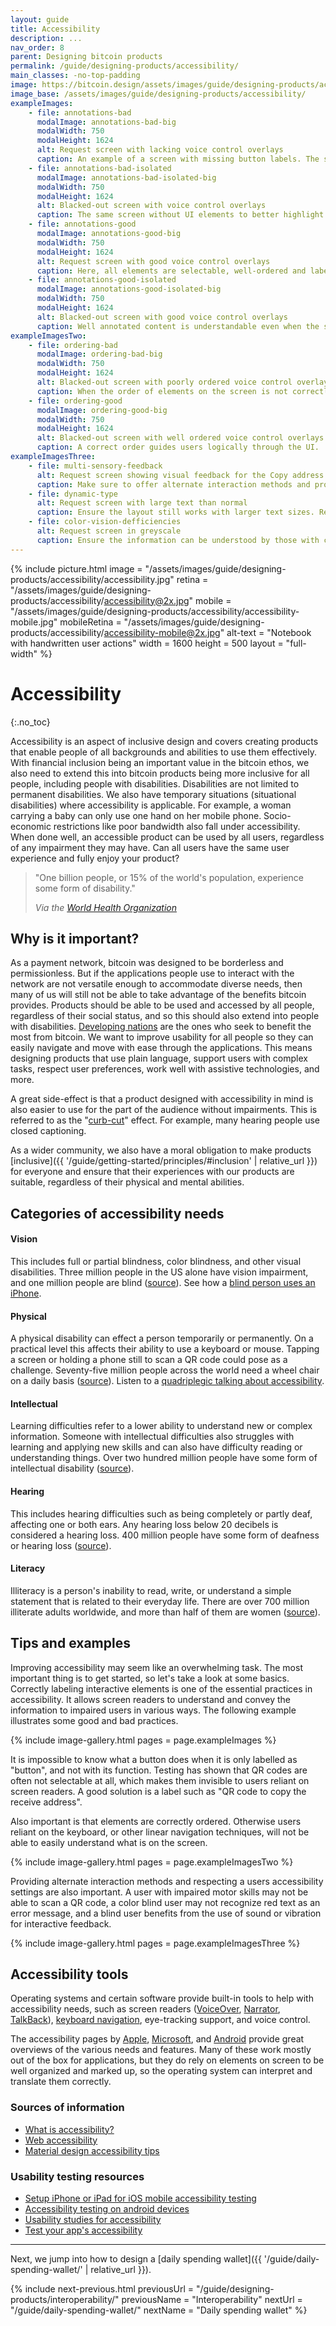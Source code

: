 ```yaml
---
layout: guide
title: Accessibility
description: ...
nav_order: 8
parent: Designing bitcoin products
permalink: /guide/designing-products/accessibility/
main_classes: -no-top-padding
image: https://bitcoin.design/assets/images/guide/designing-products/accessibility/accessibility-preview.jpg
image_base: /assets/images/guide/designing-products/accessibility/
exampleImages:
    - file: annotations-bad
      modalImage: annotations-bad-big
      modalWidth: 750
      modalHeight: 1624
      alt: Request screen with lacking voice control overlays
      caption: An example of a screen with missing button labels. The small overlays indicate the information provided to a screen reader.
    - file: annotations-bad-isolated
      modalImage: annotations-bad-isolated-big
      modalWidth: 750
      modalHeight: 1624
      alt: Blacked-out screen with voice control overlays
      caption: The same screen without UI elements to better highlight what is accessible to a visually impaired person.
    - file: annotations-good
      modalImage: annotations-good-big
      modalWidth: 750
      modalHeight: 1624
      alt: Request screen with good voice control overlays
      caption: Here, all elements are selectable, well-ordered and labelled. The user has multiple options to share the address, based on their needs.
    - file: annotations-good-isolated
      modalImage: annotations-good-isolated-big
      modalWidth: 750
      modalHeight: 1624
      alt: Blacked-out screen with good voice control overlays
      caption: Well annotated content is understandable even when the screen cannot be seen.
exampleImagesTwo:
    - file: ordering-bad
      modalImage: ordering-bad-big
      modalWidth: 750
      modalHeight: 1624
      alt: Blacked-out screen with poorly ordered voice control overlays
      caption: When the order of elements on the screen is not correctly defined, users have a harder time making sense of them.
    - file: ordering-good
      modalImage: ordering-good-big
      modalWidth: 750
      modalHeight: 1624
      alt: Blacked-out screen with well ordered voice control overlays
      caption: A correct order guides users logically through the UI.
exampleImagesThree:
    - file: multi-sensory-feedback
      alt: Request screen showing visual feedback for the Copy address function
      caption: Make sure to offer alternate interaction methods and provide multi-sensory feedback for user actions.
    - file: dynamic-type
      alt: Request screen with large text than normal
      caption: Ensure the layout still works with larger text sizes. Respect other user preferences like reducing motion and increased contrast.
    - file: color-vision-defficiencies
      alt: Request screen in greyscale
      caption: Ensure the information can be understood by those with color vision defficiences. For example, by using "+" and "-" indicate withdrawals and deposits instead of green and red coloration only.
---
```


<!--

Editor's notes

...

Illustration sources

...

-->

{% include picture.html
   image = "/assets/images/guide/designing-products/accessibility/accessibility.jpg"
   retina = "/assets/images/guide/designing-products/accessibility/accessibility@2x.jpg"
   mobile = "/assets/images/guide/designing-products/accessibility/accessibility-mobile.jpg"
   mobileRetina = "/assets/images/guide/designing-products/accessibility/accessibility-mobile@2x.jpg"
   alt-text = "Notebook with handwritten user actions"
   width = 1600
   height = 500
   layout = "full-width"
%}

# Accessibility
{:.no_toc}

Accessibility is an aspect of inclusive design and covers creating products that enable people of all backgrounds and abilities to use them effectively. With financial inclusion being an important value in the bitcoin ethos, we also need to extend this into bitcoin products being more inclusive for all people, including people with disabilities. Disabilities are not limited to permanent disabilities. We also have temporary situations (situational disabilities) where accessibility is applicable. For example, a woman carrying a baby can only use one hand on her mobile phone. Socio-economic restrictions like poor bandwidth also fall under accessibility. When done well, an accessible product can be used by all users, regardless of any impairment they may have. Can all users have the same user experience and fully enjoy your product?

> "One billion people, or 15% of the world's population, experience some form of disability."
>
> <cite>Via the <a href="https://www.who.int/news-room/fact-sheets/detail/disability-and-health#:~:text=Over%201%20billion%20people%20are%20estimated%20to%20live,difficulties%20in%20functioning%2C%20often%20requiring%20%20healthcare%20services.">World Health Organization</a>

## Why is it important?

As a payment network, bitcoin was designed to be borderless and permissionless. But if the applications people use to interact with the network are not versatile enough to accommodate diverse needs, then many of us will still not be able to take advantage of the benefits bitcoin provides. Products should be able to be used and accessed by all people, regardless of their social status, and so this should also extend into people with disabilities. [Developing nations](https://en.wikipedia.org/wiki/List_of_countries_by_literacy_rate) are the ones who seek to benefit the most from bitcoin. We want to improve usability for all people so they can easily navigate and move with ease through the applications. This means designing products that use plain language, support users with complex tasks, respect user preferences, work well with assistive technologies, and more.

A great side-effect is that a product designed with accessibility in mind is also easier to use for the part of the audience without impairments. This is referred to as the "[curb-cut](https://en.wikipedia.org/wiki/Curb_cut_effect)" effect. For example, many hearing people use closed captioning.

As a wider community, we also have a moral obligation to make products [inclusive]({{ '/guide/getting-started/principles/#inclusion' | relative_url }}) for everyone and ensure that their experiences with our products are suitable, regardless of their physical and mental abilities.

## Categories of accessibility needs

#### Vision

This includes full or partial blindness, color blindness, and other visual disabilities. Three million people in the US alone have vision impairment, and one million people are blind ([source](https://www.afb.org/research-and-initiatives/statistics)). See how a [blind person uses an iPhone](https://youtu.be/fjdcKioHb5w).

#### Physical

A physical disability can effect a person temporarily or permanently. On a practical level this affects their ability to use a keyboard or mouse. Tapping a screen or holding a phone still to scan a QR code could pose as  a challenge. Seventy-five million people across the world need a wheel chair on a daily basis ([source](https://www.inclusivecitymaker.com/disabled-people-in-the-world-in-2021-facts-and-figures/)). Listen to a [quadriplegic talking about accessibility](https://www.youtube.com/watch?v=eMFrcJBX0pA).

#### Intellectual

Learning difficulties refer to a lower ability to understand new or complex information. Someone with intellectual difficulties also struggles with learning and applying new skills and can also have difficulty reading or understanding things. Over two hundred million people have some form of intellectual disability ([source](https://www.inclusivecitymaker.com/disabled-people-in-the-world-in-2021-facts-and-figures/)).

#### Hearing

This includes hearing difficulties such as being completely or partly deaf, affecting one or both ears. Any hearing loss below 20 decibels is considered a hearing loss. 400 million people have some form of deafness or hearing loss ([source](https://www.inclusivecitymaker.com/disabled-people-in-the-world-in-2021-facts-and-figures/)).

#### Literacy

Illiteracy is a person's inability to read, write, or understand a simple statement that is related to their everyday life. There are over 700 million illiterate adults worldwide, and more than half of them are women ([source](http://uis.unesco.org/en/topic/literacy)).

## Tips and examples

Improving accessibility may seem like an overwhelming task. The most important thing is to get started, so let's take a look at some basics. Correctly labeling interactive elements is one of the essential practices in accessibility. It allows screen readers to understand and convey the information to impaired users in various ways. The following example illustrates some good and bad practices.

{% include image-gallery.html pages = page.exampleImages %}

It is impossible to know what a button does when it is only labelled as "button", and not with its function. Testing has shown that QR codes are often not selectable at all, which makes them invisible to users reliant on screen readers. A good solution is a label such as "QR code to copy the receive address".

Also important is that elements are correctly ordered. Otherwise users reliant on the keyboard, or other linear navigation techniques, will not be able to easily understand what is on the screen.

{% include image-gallery.html pages = page.exampleImagesTwo %}

Providing alternate interaction methods and respecting a users accessibility settings are also important. A user with impaired motor skills may not be able to scan a QR code, a color blind user may not recognize red text as an error message, and a blind user benefits from the use of sound or vibration for interactive feedback.

{% include image-gallery.html pages = page.exampleImagesThree %}

## Accessibility tools

Operating systems and certain software provide built-in tools to help with accessibility needs, such as screen readers ([VoiceOver](https://en.wikipedia.org/wiki/VoiceOver), [Narrator](https://en.wikipedia.org/wiki/Narrator_(Windows)), [TalkBack](https://support.google.com/accessibility/android/answer/6283677?hl=en&ref_topic=10601571)), [keyboard navigation](https://webaim.org/techniques/keyboard/), eye-tracking support, and voice control.

The accessibility pages by [Apple](https://www.apple.com/accessibility/), [Microsoft](https://www.microsoft.com/en-us/accessibility), and [Android](https://www.android.com/accessibility/) provide great overviews of the various needs and features. Many of these work mostly out of the box for applications, but they do rely on elements on screen to be well organized and marked up, so the operating system can interpret and translate them correctly.

### Sources of information

- [What is accessibility?](https://www.interaction-design.org/literature/topics/accessibility)
- [Web accessibility](https://en.wikipedia.org/wiki/Web_accessibility)
- [Material design accessibility tips](https://material.io/design/usability/accessibility.html#understanding-accessibility)

### Usability testing resources

- [Setup iPhone or iPad for iOS mobile accessibility testing](https://www.youtube.com/watch?v=Ca1H6wF348g)
- [Accessibility testing on android devices](https://www2.stardust-testing.com/en/how-to-perform-accessibility-testing-for-android-devices)
- [Usability studies for accessibility](https://www.nngroup.com/reports/how-to-conduct-usability-studies-accessibility/)
- [Test your app's accessibility](https://developer.android.com/guide/topics/ui/accessibility/testing)

---

Next, we jump into how to design a [daily spending wallet]({{ '/guide/daily-spending-wallet/' | relative_url }}).

{% include next-previous.html
   previousUrl = "/guide/designing-products/interoperability/"
   previousName = "Interoperability"
   nextUrl = "/guide/daily-spending-wallet/"
   nextName = "Daily spending wallet"
%}
